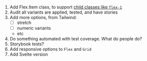 1. Add Flex.Item class, to support [child classes like `flex-1`](https://tailwindcss.com/docs/flex#basic-example)
1. Audit all variants are applied, tested, and have stories
1. Add more options, from Tailwind:
   - [ ] stretch
   - [ ] numeric variants
   - etc
1. Do something automated with test coverage. What do people do?
1. Storybook tests?
1. Add responsive options to `Flex` and `Grid`
1. Add Svelte version
